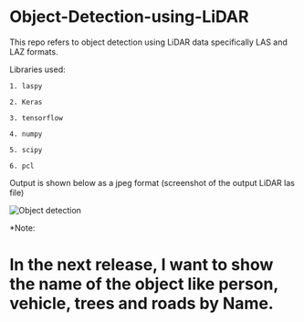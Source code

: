 # Object-Detection-using-LiDAR

This repo refers to object detection using LiDAR data specifically LAS and LAZ formats.

Libraries used: 

    1. laspy
    
    2. Keras
    
    3. tensorflow
    
    4. numpy
    
    5. scipy
    
    6. pcl
    
Output is shown below as a jpeg format (screenshot of the output LiDAR las file)




![Object detection](https://github.com/niranjanreddy891/Object-Detection-using-LiDAR/blob/master/output/Final%20output.jpg)


*Note:
# In the next release, I want to show the name of the object like person, vehicle, trees and roads by Name.

